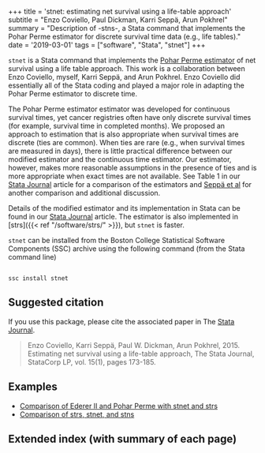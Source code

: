 +++
title = 'stnet: estimating net survival using a life-table approach'
subtitle = "Enzo Coviello, Paul Dickman, Karri Seppä, Arun Pokhrel"
summary = "Description of -stns-, a Stata command that implements the Pohar Perme estimator for discrete survival time data (e.g., life tables)."
date = '2019-03-01'
tags = ["software", "Stata", "stnet"]
+++

`stnet` is a Stata command that implements the [Pohar Perme estimator](https://doi.org/10.1111/j.1541-0420.2011.01640.x) of net survival using a life table approach. This work is a collaboration between Enzo Coviello, myself, Karri Seppä, and Arun Pokhrel. Enzo Coviello did essentially all of the Stata coding and played a major role in adapting the Pohar Perme estimator to discrete time. 

The Pohar Perme estimator estimator was developed for continuous survival times, yet cancer registries often have only discrete survival times (for example, survival time in completed months). We proposed an approach to estimation that is also appropriate when survival times are discrete (ties are common). When ties are rare (e.g., when survival times are measured in days), there is little practical difference between our modified estimator and the continuous time estimator. Our estimator, however, makes more reasonable assumptions in the presence of ties and is more appropriate when exact times are not available. See Table 1 in our [Stata Journal](/pdf/Coviello2015.pdf) article for a comparison of the estimators and [Seppä et al](https://doi.org/10.1016/j.ejca.2013.09.019) for another comparison and additional discussion.    

Details of the modified estimator and its implementation in Stata can be found in our [Stata Journal](/pdf/Coviello2015.pdf) article. The estimator is also implemented in [strs]({{< ref "/software/strs/" >}}), but `stnet` is faster. 

`stnet` can be installed from the Boston College Statistical Software Components (SSC) archive using the following command (from the Stata command line)

<code> 
ssc install stnet
</code>

## Suggested citation

If you use this package, please cite the associated paper in The [Stata Journal](/pdf/Coviello2015.pdf).

> Enzo Coviello, Karri Seppä, Paul W. Dickman, Arun Pokhrel, 2015. Estimating net survival using a life-table approach, The Stata Journal, StataCorp LP, vol. 15(1), pages 173-185.

## Examples
- [Comparison of Ederer II and Pohar Perme with stnet and strs](/software/stnet/comparestrs/)
- [Comparison of strs, stnet, and stns](/software/stnet/compare_stns/)

## Extended index (with summary of each page)




